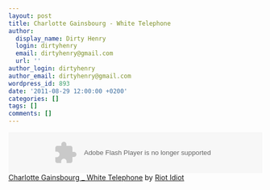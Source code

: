 ```yaml
---
layout: post
title: Charlotte Gainsbourg - White Telephone
author:
  display_name: Dirty Henry
  login: dirtyhenry
  email: dirtyhenry@gmail.com
  url: ''
author_login: dirtyhenry
author_email: dirtyhenry@gmail.com
wordpress_id: 893
date: '2011-08-29 12:00:00 +0200'
categories: []
tags: []
comments: []
---
```

<object height="81" width="100%"><param name="movie" value="http://player.soundcloud.com/player.swf?url=http%3A%2F%2Fapi.soundcloud.com%2Ftracks%2F21877301&"></param><param name="allowscriptaccess" value="always"></param><embed allowscriptaccess="always" height="81" src="http://player.soundcloud.com/player.swf?url=http%3A%2F%2Fapi.soundcloud.com%2Ftracks%2F21877301&" type="application/x-shockwave-flash" width="100%"></embed></object><span><a href="http://soundcloud.com/riot-idiot/charlotte-gainsbourg-white">Charlotte Gainsbourg _ White Telephone</a> by <a href="http://soundcloud.com/riot-idiot">Riot Idiot</a></span>

